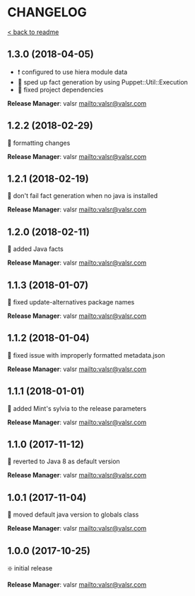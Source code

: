 # CHANGELOG

[< back to readme](README.md)

## 1.3.0 (2018-04-05)

* :exclamation: configured to use hiera module data
* :star2: sped up fact generation by using Puppet::Util::Execution
* :hammer: fixed project dependencies

**Release Manager**: valsr <mailto:valsr@valsr.com>

## 1.2.2 (2018-02-29)

:hammer: formatting changes

**Release Manager**: valsr <mailto:valsr@valsr.com>

## 1.2.1 (2018-02-19)

:hammer: don't fail fact generation when no java is installed

**Release Manager**: valsr <mailto:valsr@valsr.com>

## 1.2.0 (2018-02-11)

:star2: added Java facts

**Release Manager**: valsr <mailto:valsr@valsr.com>

## 1.1.3 (2018-01-07)

:hammer: fixed update-alternatives package names

**Release Manager**: valsr <mailto:valsr@valsr.com>

## 1.1.2 (2018-01-04)

:hammer: fixed issue with improperly formatted metadata.json

**Release Manager**: valsr <mailto:valsr@valsr.com>

## 1.1.1 (2018-01-01)

:star2: added Mint's sylvia to the release parameters

**Release Manager**: valsr <mailto:valsr@valsr.com>

## 1.1.0 (2017-11-12)

:hammer: reverted to Java 8 as default version

**Release Manager**: valsr <mailto:valsr@valsr.com>

## 1.0.1 (2017-11-04)

:hammer: moved default java version to globals class

**Release Manager**: valsr <mailto:valsr@valsr.com>

## 1.0.0 (2017-10-25)

:sparkle: initial release

**Release Manager**: valsr <mailto:valsr@valsr.com>
